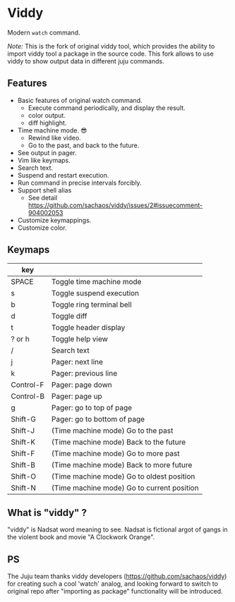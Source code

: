 # Viddy

Modern `watch` command.

_Note:_ This is the fork of original viddy tool, which provides the ability to import viddy tool a package in the source code.
This fork allows to use viddy to show output data in different juju commands.

## Features

* Basic features of original watch command.
    * Execute command periodically, and display the result.
    * color output.
    * diff highlight.
* Time machine mode. 😎
    * Rewind like video.
    * Go to the past, and back to the future.
* See output in pager.
* Vim like keymaps.
* Search text.
* Suspend and restart execution.
* Run command in precise intervals forcibly.
* Support shell alias
    * See detail https://github.com/sachaos/viddy/issues/2#issuecomment-904002053
* Customize keymappings.
* Customize color.

## Keymaps

| key       |                                            |
|-----------|--------------------------------------------|
| SPACE     | Toggle time machine mode                   |
| s         | Toggle suspend execution                   |
| b         | Toggle ring terminal bell                  |
| d         | Toggle diff                                |
| t         | Toggle header display                      |
| ? or h    | Toggle help view                           |
| /         | Search text                                |
| j         | Pager: next line                           |
| k         | Pager: previous line                       |
| Control-F | Pager: page down                           |
| Control-B | Pager: page up                             |
| g         | Pager: go to top of page                   |
| Shift-G   | Pager: go to bottom of page                |
| Shift-J   | (Time machine mode) Go to the past         |
| Shift-K   | (Time machine mode) Back to the future     |
| Shift-F   | (Time machine mode) Go to more past        |
| Shift-B   | (Time machine mode) Back to more future    |
| Shift-O   | (Time machine mode) Go to oldest position  |
| Shift-N   | (Time machine mode) Go to current position |


## What is "viddy" ?

"viddy" is Nadsat word meaning to see.
Nadsat is fictional argot of gangs in the violent book and movie "A Clockwork Orange".

## PS

The Juju team thanks viddy developers (https://github.com/sachaos/viddy) for creating such a cool 'watch' analog,
and looking forward to switch to original repo after "importing as package" functionality will be introduced.
